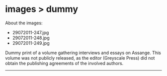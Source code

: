 images > dummy
==============

About the images:

* 29072011-247.jpg* 29072011-248.jpg* 29072011-249.jpg

Dummy print of a volume gathering interviews and essays on Assange. This volume was not publicly released, as the editor (Greyscale Press) did not obtain the publishing agreements of the involved authors.

* * *